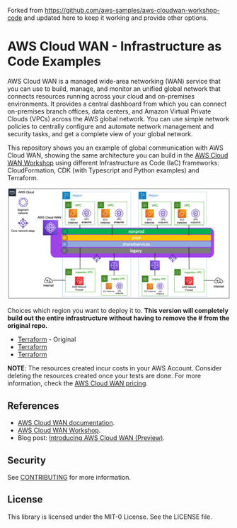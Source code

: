 Forked from https://github.com/aws-samples/aws-cloudwan-workshop-code and updated here to keep it working and provide other options.

# AWS Cloud WAN - Infrastructure as Code Examples

AWS Cloud WAN is a managed wide-area networking (WAN) service that you can use to build, manage, and monitor an unified global network that connects resources running across your cloud and on-premises environments. It provides a central dashboard from which you can connect on-premises branch offices, data centers, and Amazon Virtual Private Clouds (VPCs) across the AWS global network. You can use simple network policies to centrally configure and automate network management and security tasks, and get a complete view of your global network.

This repository shows you an example of global communication with AWS Cloud WAN, showing the same architecture you can build in the [AWS Cloud WAN Workshop](https://catalog.workshops.aws/cloudwan/en-US) using different Infrastructure as Code (IaC) frameworks: CloudFormation, CDK (with Typescript and Python examples) and Terraform.

![architecture diagram](images/cloud_wan_architecture.png "AWS Cloud WAN diagram")

Choices which region you want to deploy it to. **This version will completely build out the entire infrastructure without having to remove the # from the original repo.**
* [Terraform](./terraform/) - Original
* [Terraform](./terraform-ohio-oregon/) 
* [Terraform](./terraform-stockholm-oregon/)

**NOTE**: The resources created incur costs in your AWS Account. Consider deleting the resources created once your tests are done. For more information, check the [AWS Cloud WAN pricing](https://aws.amazon.com/cloud-wan/pricing/).

## References

* [AWS Cloud WAN documentation](https://docs.aws.amazon.com/vpc/latest/cloudwan/what-is-cloudwan.html).
* [AWS Cloud WAN Workshop](https://catalog.workshops.aws/cloudwan/en-US).
* Blog post: [Introducing AWS Cloud WAN (Preview)](https://aws.amazon.com/blogs/networking-and-content-delivery/introducing-aws-cloud-wan-preview/).

## Security

See [CONTRIBUTING](CONTRIBUTING.md#security-issue-notifications) for more information.

## License

This library is licensed under the MIT-0 License. See the LICENSE file.
